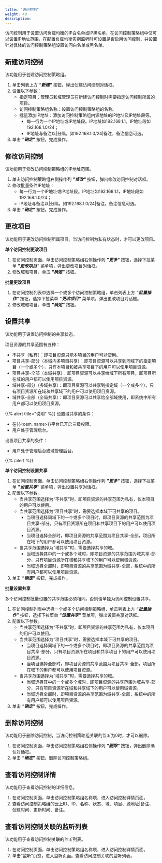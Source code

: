 ```yaml
---
title: "访问控制"
weight: 40
description: 
---
```


访问控制用于设置访问负载均衡的IP白名单或IP黑名单，在访问控制策略组中仅可以设置IP地址范围，在配置负载均衡实例监听时可设置是否启用访问控制，并设置针对具体的访问控制策略组设置访问白名单或黑名单。


## 新建访问控制

该功能用于创建访问控制策略组。

1. 单击列表上方 **_"新建"_** 按钮，弹出创建访问控制对话框。
2. 设置以下参数：
    - 指定项目：管理员和域管理员在新建访问控制时需要指定访问控制所属的项目。
    - 访问控制策略组名称：设置访问控制策略组的名称。
    - 批量添加IP地址：添加访问控制策略组内源地址的IP地址及IP地址段等。
        - 每一行为一个IP地址或IP地址段。IP地址如192.168.1.1，IP地址段如192.168.1.0/24；
        - IP地址与备注以|分隔，如192.168.1.0/24|备注，备注信息可选。
4. 单击 **_"确定"_** 按钮，完成操作。

## 修改访问控制

该功能用于修改访问控制策略组的IP地址范围。

1. 单击访问控制策略组右侧操作列 **_"修改"_** 按钮，弹出修改访问控制对话框。
2. 修改批量条件IP地址：
    - 每一行为一个IP地址或IP地址段。IP地址如192.168.1.1，IP地址段如192.168.1.0/24；
    - IP地址与备注以|分隔，如192.168.1.0/24|备注，备注信息可选。
3. 单击 **_"确定"_** 按钮，完成操作。

## 更改项目

该功能用于更改访问控制所属项目。当访问控制为私有状态时，才可以更改项目。

**单个访问控制更改项目**

1. 在访问控制页面，单击访问控制策略组右侧操作列 **_"更多"_** 按钮，选择下拉菜单 **_"更改项目"_** 菜单项，弹出更改项目对话框。
2. 修改域和项目，单击 **_"确定"_** 按钮。

**批量更改项目**

1. 在访问控制列表中选择一个或多个访问控制策略组，单击列表上方 **_"批量操作"_** 按钮，选择下拉菜单 **_"更改项目"_** 菜单项，弹出更改项目对话框。
2. 修改域和项目，单击 **_"确定"_** 按钮。

## 设置共享

该功能用于设置访问控制的共享状态。

项目资源的共享范围有五种：

- 不共享（私有）：即项目资源只能本项目的用户可以使用。
- 项目共享-部分（本域内多项目共享）：即项目资源可以共享到同域下的指定项目（一个或多个），只有本项目和被共享项目下的用户可以使用项目资源。
- 项目共享-全部（本域共享）：即项目资源可以共享给域下所有项目，即项目所在域的用户都可以使用项目资源。
- 域共享-部分（多域共享）：即项目资源可以共享到指定域（一个或多个），只有项目资源所在域和共享域下的用户可以使用项目资源。
- 域共享-全部（全局共享）：即项目资源可以共享给全部域使用，即系统中所有用户都可以使用项目资源。

{{% alert title="说明" %}}
设置域共享的条件：

- 在{{<oem_name>}}平台已开启三级权限。
- 用户处于管理后台。

设置项目共享的条件：

- 用户处于管理后台或域管理后台。

{{% /alert %}}

**单个访问控制设置共享**

1. 在访问控制页面，单击访问控制策略组右侧操作列 **_"更多"_** 按钮，选择下拉菜单 **_"设置共享"_** 菜单项，弹出设置共享对话框。
2. 配置以下参数。
   - 当共享范围选择为“不共享”时，即项目资源的共享范围为私有，仅本项目的用户可以使用。
   - 当共享范围选择为“项目共享”时，需要选择本域下可共享的项目。
       - 当项目选择同域下的一个或多个项目时，即项目资源的共享范围为项目共享-部分，只有项目资源所在项目和共享项目下的用户可以使用项目资源。
       - 当项目选择全部时，即项目资源的共享范围为项目共享-全部，项目所在域下的用户都可以使用项目资源。
   - 当共享范围选择为“域共享”时，需要选择共享的域。
       - 当域选择其中的一个或多个域时，即项目资源的共享范围为域共享-部分，只有项目资源所在域和共享域下的用户可以使用域资源。
       - 当域选择全部时，即项目资源的共享范围为域共享-全部，系统中的所有用户都可以使用项目资源。
3. 单击 **_"确定"_** 按钮，完成操作。

**批量设置共享**

多个访问控制批量设置的共享范围必须相同。否则请单独为访问控制设置共享。

1. 在访问控制列表中选择一个或多个访问控制策略组，单击列表上方 **_"批量操作"_** 按钮，选择下拉菜单 **_"设置共享"_** 菜单项，弹出设置共享对话框。
2. 配置以下参数。
   - 当共享范围选择为“不共享”时，即项目资源的共享范围为私有，仅本项目的用户可以使用。
   - 当共享范围选择为“项目共享”时，需要选择本域下可共享的项目。
       - 当项目选择同域下的一个或多个项目时，即项目资源的共享范围为项目共享-部分，只有项目资源所在项目和共享项目下的用户可以使用项目资源。
       - 当项目选择全部时，即项目资源的共享范围为项目共享-全部，项目所在域下的用户都可以使用项目资源。
   - 当共享范围选择为“域共享”时，需要选择共享的域。
       - 当域选择其中的一个或多个域时，即项目资源的共享范围为域共享-部分，只有项目资源所在域和共享域下的用户可以使用域资源。
       - 当域选择全部时，即项目资源的共享范围为域共享-全部，系统中的所有用户都可以使用项目资源。
3. 单击 **_"确定"_** 按钮，完成操作。

## 删除访问控制

该功能用于删除访问控制，当访问控制策略组关联的监听为0时，才可以删除。

1. 在访问控制页面，单击访问控制策略组右侧操作列 **_"删除"_** 按钮，弹出删除确认对话框。
2. 单击 **_"确定"_** 按钮，删除访问控制策略组。

## 查看访问控制详情

该功能用于查看访问控制的详细信息。

1. 在访问控制页面，单击访问控制策略组名称项，进入访问控制详情页面。
2. 查看访问控制策略组的云上ID、ID、名称、状态、域、项目、源地址|备注、创建时间、更新时间、备注。

## 查看访问控制关联的监听列表

该功能用于查看访问控制关联的监听列表。

1. 在访问控制页面，单击访问控制策略组名称项，进入访问控制详情页面。
2. 单击“监听”页签，进入监听页面。查看访问控制关联的监听列表。


